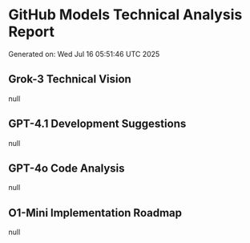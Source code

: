 # GitHub Models Technical Analysis Report
Generated on: Wed Jul 16 05:51:46 UTC 2025

## Grok-3 Technical Vision
null

## GPT-4.1 Development Suggestions
null

## GPT-4o Code Analysis
null

## O1-Mini Implementation Roadmap
null
